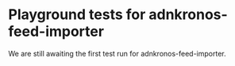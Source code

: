 # Playground tests for adnkronos-feed-importer
We are still awaiting the first test run for adnkronos-feed-importer.
